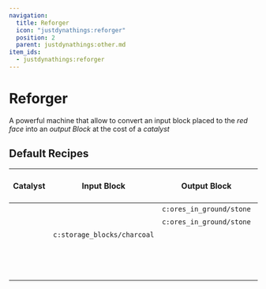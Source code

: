 ```yaml
---
navigation:
  title: Reforger
  icon: "justdynathings:reforger"
  position: 2
  parent: justdynathings:other.md
item_ids:
  - justdynathings:reforger
---
```


# Reforger

A powerful machine that allow to convert an input block placed to the _red face_ into an _output Block_ at the cost of a _catalyst_

<BlockImage id="justdynathings:reforger" p:facing="up" p:active="true" scale="4.0"/>

<Recipe id="justdynathings:reforger" />

## Default Recipes

| Catalyst                                   | Input Block                                     | Output Block                                    | Chance to consume |
| ------------------------------------------ | ----------------------------------------------- | ----------------------------------------------- | ----------------- |
| <ItemLink id="minecraft:diamond"/>         | <ItemLink id="minecraft:stone"/>                | `c:ores_in_ground/stone`                        | 95%               |
| <ItemLink id="justdirethings:celestigem"/> | <ItemLink id="minecraft:stone"/>                | `c:ores_in_ground/stone`                        | 50%               |
| <ItemLink id="justdirethings:coal_t1"/>    | `c:storage_blocks/charcoal`                     | <ItemLink id="justdirethings:raw_coal_t1_ore"/> | 25%               |
| <ItemLink id="justdirethings:coal_t2"/>    | <ItemLink id="justdirethings:raw_coal_t1_ore"/> | <ItemLink id="justdirethings:raw_coal_t2_ore"/> | 50%               |
| <ItemLink id="justdirethings:coal_t3"/>    | <ItemLink id="justdirethings:raw_coal_t2_ore"/> | <ItemLink id="justdirethings:raw_coal_t3_ore"/> | 75%               |
| <ItemLink id="justdirethings:coal_t4"/>    | <ItemLink id="justdirethings:raw_coal_t3_ore"/> | <ItemLink id="justdirethings:raw_coal_t4_ore"/> | 100%              |
